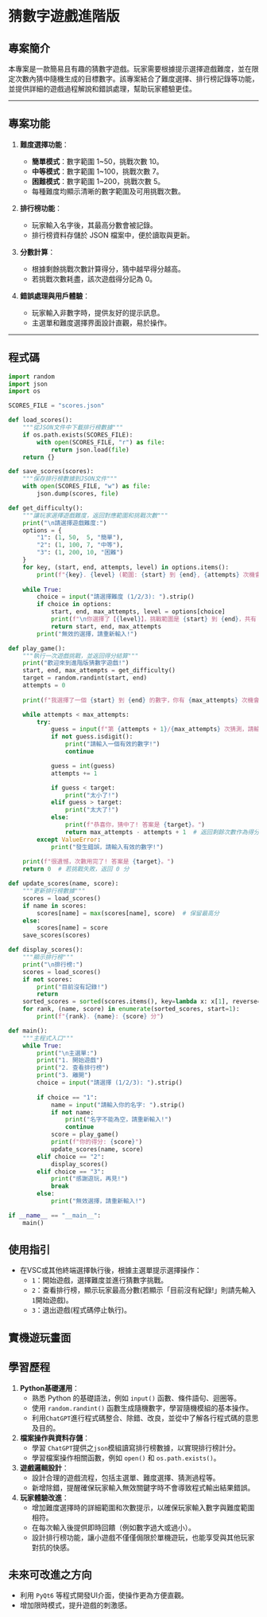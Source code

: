# 猜數字遊戲進階版

## 專案簡介
本專案是一款簡易且有趣的猜數字遊戲。玩家需要根據提示選擇遊戲難度，並在限定次數內猜中隨機生成的目標數字。該專案結合了難度選擇、排行榜記錄等功能，並提供詳細的遊戲過程解說和錯誤處理，幫助玩家體驗更佳。

---

## 專案功能
1. **難度選擇功能**：
   - **簡單模式**：數字範圍 1~50，挑戰次數 10。
   - **中等模式**：數字範圍 1~100，挑戰次數 7。
   - **困難模式**：數字範圍 1~200，挑戰次數 5。
   - 每種難度均顯示清晰的數字範圍及可用挑戰次數。

2. **排行榜功能**：
   - 玩家輸入名字後，其最高分數會被記錄。
   - 排行榜資料存儲於 JSON 檔案中，便於讀取與更新。

3. **分數計算**：
   - 根據剩餘挑戰次數計算得分，猜中越早得分越高。
   - 若挑戰次數耗盡，該次遊戲得分記為 0。

4. **錯誤處理與用戶體驗**：
   - 玩家輸入非數字時，提供友好的提示訊息。
   - 主選單和難度選擇界面設計直觀，易於操作。

---

## 程式碼

```Python
import random
import json
import os

SCORES_FILE = "scores.json"

def load_scores():
    """從JSON文件中下載排行榜數據"""
    if os.path.exists(SCORES_FILE):
        with open(SCORES_FILE, "r") as file:
            return json.load(file)
    return {}

def save_scores(scores):
    """保存排行榜數據到JSON文件"""
    with open(SCORES_FILE, "w") as file:
        json.dump(scores, file)

def get_difficulty():
    """讓玩家選擇遊戲難度，返回對應範圍和挑戰次數"""
    print("\n請選擇遊戲難度:")
    options = {
        "1": (1, 50,  5, "簡單"),
        "2": (1, 100, 7, "中等"),
        "3": (1, 200, 10, "困難")
    }
    for key, (start, end, attempts, level) in options.items():
        print(f"{key}. {level} (範圍: {start} 到 {end}, {attempts} 次機會)")
    
    while True:
        choice = input("請選擇難度 (1/2/3): ").strip()
        if choice in options:
            start, end, max_attempts, level = options[choice]
            print(f"\n你選擇了【{level}】，挑戰範圍是 {start} 到 {end}，共有 {max_attempts} 次機會。\n")
            return start, end, max_attempts
        print("無效的選擇，請重新輸入!")

def play_game():
    """執行一次遊戲挑戰，並返回得分結算"""
    print("歡迎來到進階版猜數字遊戲!")
    start, end, max_attempts = get_difficulty()
    target = random.randint(start, end)
    attempts = 0
    
    print(f"我選擇了一個 {start} 到 {end} 的數字，你有 {max_attempts} 次機會來猜中它!")

    while attempts < max_attempts:
        try:
            guess = input(f"第 {attempts + 1}/{max_attempts} 次猜測，請輸入數字: ").strip()
            if not guess.isdigit():
                print("請輸入一個有效的數字!")
                continue

            guess = int(guess)
            attempts += 1

            if guess < target:
                print("太小了!")
            elif guess > target:
                print("太大了!")
            else:
                print(f"恭喜你，猜中了! 答案是 {target}。")
                return max_attempts - attempts + 1  # 返回剩餘次數作為得分
        except ValueError:
            print("發生錯誤，請輸入有效的數字!")
    
    print(f"很遺憾，次數用完了! 答案是 {target}。")
    return 0  # 若挑戰失敗，返回 0 分

def update_scores(name, score):
    """更新排行榜數據"""
    scores = load_scores()
    if name in scores:
        scores[name] = max(scores[name], score)  # 保留最高分
    else:
        scores[name] = score
    save_scores(scores)

def display_scores():
    """顯示排行榜"""
    print("\n排行榜:")
    scores = load_scores()
    if not scores:
        print("目前沒有記錄!")
        return
    sorted_scores = sorted(scores.items(), key=lambda x: x[1], reverse=True)
    for rank, (name, score) in enumerate(sorted_scores, start=1):
        print(f"{rank}. {name}: {score} 分")

def main():
    """主程式入口"""
    while True:
        print("\n主選單:")
        print("1. 開始遊戲")
        print("2. 查看排行榜")
        print("3. 離開")
        choice = input("請選擇 (1/2/3): ").strip()
        
        if choice == "1":
            name = input("請輸入你的名字: ").strip()
            if not name:
                print("名字不能為空，請重新輸入!")
                continue
            score = play_game()
            print(f"你的得分: {score}")
            update_scores(name, score)
        elif choice == "2":
            display_scores()
        elif choice == "3":
            print("感謝遊玩，再見!")
            break
        else:
            print("無效選擇，請重新輸入!")

if __name__ == "__main__":
    main()
```
## 使用指引
- 在VSC或其他終端選擇執行後，根據主選單提示選擇操作：
   - `1`：開始遊戲，選擇難度並進行猜數字挑戰。
   - `2`：查看排行榜，顯示玩家最高分數(若顯示「目前沒有紀錄!」則請先輸入`1`開始遊戲)。
   - `3`：退出遊戲(程式碼停止執行)。
## 實機遊玩畫面

## 學習歷程
1. **Python基礎運用**：
   - 熟悉 Python 的基礎語法，例如 `input()` 函數、條件語句、迴圈等。
   - 使用 `random.randint()` 函數生成隨機數字，學習隨機模組的基本操作。
   - 利用`ChatGPT`進行程式碼整合、除錯、改良，並從中了解各行程式碼的意思及目的。
2. **檔案操作與資料存儲**：
   - 學習 `ChatGPT`提供之`json`模組讀寫排行榜數據，以實現排行榜計分。
   - 學習檔案操作相關函數，例如 `open()` 和 `os.path.exists()`。
3. **遊戲邏輯設計**：
     - 設計合理的遊戲流程，包括主選單、難度選擇、猜測過程等。
     - 新增除錯，提醒確保玩家輸入無效關鍵字時不會導致程式輸出結果錯誤。
4. **玩家體驗改進**：
     - 增加難度選擇時的詳細範圍和次數提示，以確保玩家輸入數字與難度範圍相符。
     - 在每次輸入後提供即時回饋（例如數字過大或過小）。
     - 設計排行榜功能，讓小遊戲不僅僅侷限於單機遊玩，也能享受與其他玩家對抗的快感。
## 未來可改進之方向
   - 利用 `PyQt6` 等程式開發UI介面，使操作更為方便直觀。
   - 增加限時模式，提升遊戲的刺激感。

